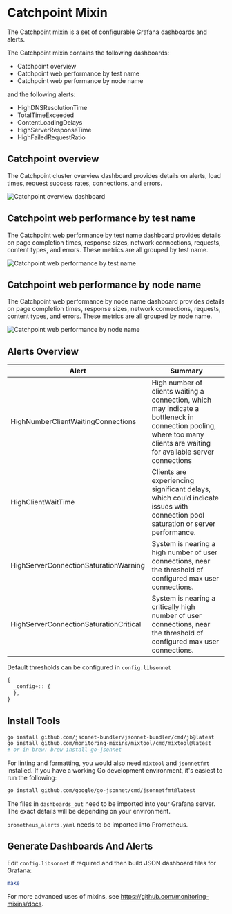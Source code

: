 # Catchpoint Mixin
The Catchpoint mixin is a set of configurable Grafana dashboards and alerts.

The Catchpoint mixin contains the following dashboards:

- Catchpoint overview
- Catchpoint web performance by test name
- Catchpoint web performance by node name

and the following alerts:

- HighDNSResolutionTime
- TotalTimeExceeded
- ContentLoadingDelays
- HighServerResponseTime
- HighFailedRequestRatio

## Catchpoint overview

The Catchpoint cluster overview dashboard provides details on alerts, load times, request success rates, connections, and errors.

![Catchpoint overview dashboard]()

## Catchpoint web performance by test name

The Catchpoint web performance by test name dashboard provides details on page completion times, response sizes, network connections, requests, content types, and errors. These metrics are all grouped by test name.

![Catchpoint web performance by test name]()

## Catchpoint web performance by node name

The Catchpoint web performance by node name dashboard provides details on page completion times, response sizes, network connections, requests, content types, and errors. These metrics are all grouped by node name.

![Catchpoint web performance by node name]()

## Alerts Overview

| Alert                                  | Summary                                                                                                                                                                 |
| -------------------------------------- | ----------------------------------------------------------------------------------------------------------------------------------------------------------------------- |
| HighNumberClientWaitingConnections     | High number of clients waiting a connection, which may indicate a bottleneck in connection pooling, where too many clients are waiting for available server connections |
| HighClientWaitTime                     | Clients are experiencing significant delays, which could indicate issues with connection pool saturation or server performance.                                         |
| HighServerConnectionSaturationWarning  | System is nearing a high number of user connections, near the threshold of configured max user connections.                                                             |
| HighServerConnectionSaturationCritical | System is nearing a critically high number of user connections, near the threshold of configured max user connections.                                                  |

Default thresholds can be configured in `config.libsonnet`

```js
{
  _config+:: {
  },
}
```

## Install Tools

```bash
go install github.com/jsonnet-bundler/jsonnet-bundler/cmd/jb@latest
go install github.com/monitoring-mixins/mixtool/cmd/mixtool@latest
# or in brew: brew install go-jsonnet
```

For linting and formatting, you would also need `mixtool` and `jsonnetfmt` installed. If you
have a working Go development environment, it's easiest to run the following:

```bash
go install github.com/google/go-jsonnet/cmd/jsonnetfmt@latest
```

The files in `dashboards_out` need to be imported
into your Grafana server. The exact details will be depending on your environment.

`prometheus_alerts.yaml` needs to be imported into Prometheus.

## Generate Dashboards And Alerts

Edit `config.libsonnet` if required and then build JSON dashboard files for Grafana:

```bash
make
```

For more advanced uses of mixins, see
https://github.com/monitoring-mixins/docs.

